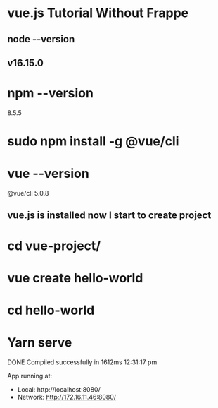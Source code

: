 # vue.js Tutorial Without Frappe

 ## node --version
## v16.15.0


#  npm --version
8.5.5

#  sudo npm install -g @vue/cli

# vue --version
@vue/cli 5.0.8

## vue.js is installed now I start to create project

# cd vue-project/

# vue create hello-world

# cd hello-world

# Yarn serve

 DONE  Compiled successfully in 1612ms                                                                                                                                                          12:31:17 pm


  App running at:
  - Local:   http://localhost:8080/ 
  - Network: http://172.16.11.46:8080/






